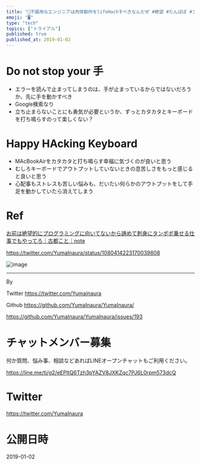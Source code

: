 ```yaml
---
title: "🤖不器用なエンジニアは肉体動作をlifeHachすべきなんだぜ #絶望 #たんぽぽ #プログラミング"
emoji: "🖥"
type: "tech"
topics: ["トライアル"]
published: true
published_at: 2019-01-02
---
```




# Do not stop your 手

- エラーを読んで止まってしまうのは、手が止まっているからではないだろうか、先に手を動かすべき
- Google検索なり
- 立ち止まらないことにも勇気が必要というか、ずっとカタカタとキーボードを打ち鳴らすのって楽しくない？

# Happy HAcking Keyboard

- MAcBookAirをカタカタと打ち鳴らす幸福に気づくのが良いと思う
- むしろキーボードでアウトプットしていないときの息苦しさをもっと感じると良いと思う
- 心配事もストレスも苦しい悩みも、だいたい何らかのアウトプットをして手足を動かしていたら消えてしまう

# Ref

[お前は絶望的にプログラミングに向いてないから諦めて刺身にタンポポ乗せる仕事でもやってろ｜古都こと｜note](https://note.mu/kotofurumiya/n/n31d401fce782)

https://twitter.com/YumaInaura/status/1080414223170039808

![image](https://user-images.githubusercontent.com/13635059/50589184-fea53a00-0ec8-11e9-9842-7fca6f929b1c.png)

---

By 

Twitter https://twitter.com/Yumainaura

Github https://github.com/YumaInaura/YumaInaura/

https://github.com/YumaInaura/YumaInaura/issues/193








<!-- Update From Qiita API -->

# チャットメンバー募集


何か質問、悩み事、相談などあればLINEオープンチャットもご利用ください。

https://line.me/ti/g2/eEPltQ6Tzh3pYAZV8JXKZqc7PJ6L0rpm573dcQ





# Twitter


https://twitter.com/YumaInaura


<!-- Update From Qiita API -->



# 公開日時

2019-01-02
